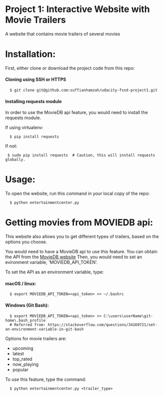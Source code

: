 Project 1: Interactive Website with Movie Trailers
==================================================

A website that contains movie trailers of several movies

# Installation:
First, either clone or download the project code from this repo:

#### Cloning using SSH or HTTPS
```
  $ git clone git@github.com:suffianhamzah/udacity-fsnd-project1.git
```

#### Installing requests module
In order to use the MovieDB api feature, you would need to install the requests module.

If using virtualenv:
```
  $ pip install requests
```
If not:
```
 $ sudo pip install requests  # Caution, this will install requests globally.
```

# Usage:
To open the website, run this command in your local copy of the repo:
```
  $ python entertainmentcenter.py
```

# Getting movies from MOVIEDB api:
This website also allows you to get different types of trailers, based on
the options you choose.

You would need to have a MovieDB api to use this feature.
You can obtain the API from the [MovieDB website](https://developers.themoviedb.org)
Then, you would need to set an evironment variable, 'MOVIEDB_API_TOKEN'.

To set the API as an environment variable, type:

#### macOS / linux:
```
  $ export MOVIEDB_API_TOKEN=<api_token> >> ~/.bashrc
```

#### Windows (Git Bash):
```
  $ export MOVIEDB_API_TOKEN=<api_token> >> C:\users\userName\git-home\.bash_profile
  # Referred from: https://stackoverflow.com/questions/34169721/set-an-environment-variable-in-git-bash
```

Options for movie trailers are:
* upcoming
* latest
* top_rated
* now_playing
* popular

To use this feature, type the command:
```
  $ python entertainmentcenter.py <trailer_type>
```

